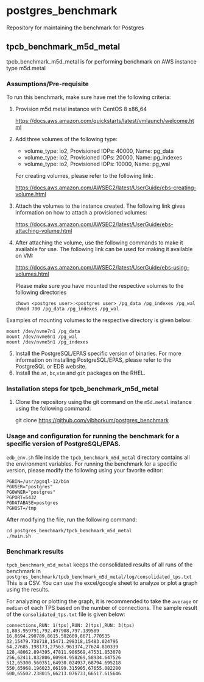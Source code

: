 # postgres_benchmark
Repository for maintaining the benchmark for Postgres

## tpcb_benchmark_m5d_metal
tpcb_benchmark_m5d_metal is for performing benchmark on AWS instance type m5d.metal

### Assumptions/Pre-requisite

To run this benchmark, make sure have met the following criteria:

1. Provision m5d.metal instance with CentOS 8 x86_64

    https://docs.aws.amazon.com/quickstarts/latest/vmlaunch/welcome.html
    
2. Add three volumes of the following type:
    * volume_type: io2, Provisioned IOPs: 40000, Name: pg_data
    * volume_type: io2, Provisioned IOPs: 20000, Name: pg_indexes
    * volume_type: io2, Provisioned IOPs: 10000, Name: pg_wal
    
    For creating volumes, please refer to the following link:
    
    https://docs.aws.amazon.com/AWSEC2/latest/UserGuide/ebs-creating-volume.html
   
3. Attach the volumes to the instance created. The following link gives information on how to attach a provisioned volumes:

   https://docs.aws.amazon.com/AWSEC2/latest/UserGuide/ebs-attaching-volume.html

4. After attaching the volume, use the following commands to make it available for use. The following link can be used for making it available on VM:

   https://docs.aws.amazon.com/AWSEC2/latest/UserGuide/ebs-using-volumes.html
   
   Please make sure you have mounted the respective volumes to the following directories
   ```sudo mkdir -p /pg_data /pg_indexes /pg_wal
   chown <postgres user>:<postgres user> /pg_data /pg_indexes /pg_wal
   chmod 700 /pg_data /pg_indexes /pg_wal
   ```
 
  Examples of mounting volumes to the respective directory is given below:
   ```
   mount /dev/nvme7n1 /pg_data
   mount /dev/nvme6n1 /pg_wal
   mount /dev/nvme5n1 /pg_indexes
   ```
   
5. Install the PostgreSQL/EPAS specific version of binaries. For more information on installing PostgreSQL/EPAS, please refer to the PostgreSQL or EDB website.
6. Install the `at`, `bc`,`vim` and `git` packages on the RHEL.
 
### Installation steps for tpcb_benchmark_m5d_metal
1. Clone the repository using the git command on the `m5d.metal` instance using the following command:

    git clone https://github.com/vibhorkum/postgres_benchmark

 
### Usage and configuration for running the benchmark for a specific version of PostgreSQL/EPAS.

 `edb_env.sh` file inside the `tpcb_benchmark_m5d_metal` directory contains all the environment variables.
 For running the benchmark for a specific version, please modify the following using your favorite editor:
 ```
 PGBIN=/usr/pgsql-12/bin
PGUSER="postgres"
PGOWNER="postgres"
PGPORT=5432
PGDATABASE=postgres
PGHOST=/tmp
```

After modifying the file, run the following command:
```
cd postgres_benchmark/tpcb_benchmark_m5d_metal
./main.sh
```

### Benchmark results

`tpcb_benchmark_m5d_metal` keeps the consolidated results of all runs of the benchmark in `postgres_benchmark/tpcb_benchmark_m5d_metal/log/consolidated_tps.txt`
This is a CSV. You can use the excel/google sheet to analyze or plot a graph using the results.

For analyzing or plotting the graph, it is recommended to take the `average` or `median` of each TPS based on the number of connections.
The sample result of the `consolidated_tps.txt` file is given below:
```
connections,RUN: 1(tps),RUN: 2(tps),RUN: 3(tps)
1,803.959791,792.497908,797.139589
16,8694.290789,8615.502609,8671.770535
32,15479.738718,15471.298318,15483.024795
64,27685.198173,27563.961374,27624.810339
128,48062.894395,47811.986569,47531.853078
256,62411.832806,60984.958269,58934.647526
512,65300.560351,64930.024937,68794.695218
550,65968.196023,66199.315905,67655.082280
600,65502.238015,66213.076733,66517.615646
```
